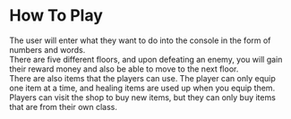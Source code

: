 # How To Play
The user will enter what they want to do into the console in the form of numbers and words.  
There are five different floors, and upon defeating an enemy, you will gain their reward money and also be able to move to the next floor.  
There are also items that the players can use. The player can only equip one item at a time, and healing items are used up when you equip them. 
Players can visit the shop to buy new items, but they can only buy items that are from their own class.
